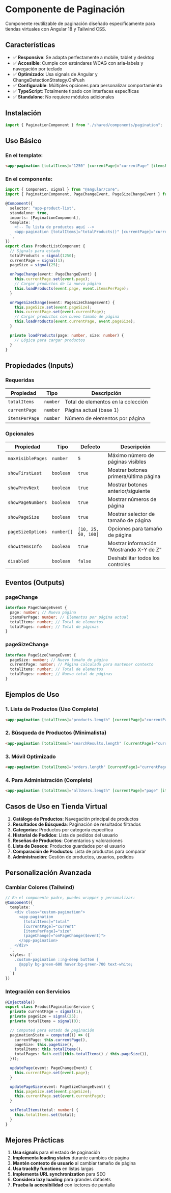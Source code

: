 # Componente de Paginación

Componente reutilizable de paginación diseñado específicamente para tiendas virtuales con Angular 18 y Tailwind CSS.

## Características

- ✅ **Responsive**: Se adapta perfectamente a mobile, tablet y desktop
- ✅ **Accesible**: Cumple con estándares WCAG con aria-labels y navegación por teclado
- ✅ **Optimizado**: Usa signals de Angular y ChangeDetectionStrategy.OnPush
- ✅ **Configurable**: Múltiples opciones para personalizar comportamiento
- ✅ **TypeScript**: Totalmente tipado con interfaces específicas
- ✅ **Standalone**: No requiere módulos adicionales

## Instalación

```typescript
import { PaginationComponent } from "./shared/components/pagination";
```

## Uso Básico

### En el template:

```html
<app-pagination [totalItems]="1250" [currentPage]="currentPage" [itemsPerPage]="25" (pageChange)="onPageChange($event)" (pageSizeChange)="onPageSizeChange($event)"> </app-pagination>
```

### En el componente:

```typescript
import { Component, signal } from "@angular/core";
import { PaginationComponent, PageChangeEvent, PageSizeChangeEvent } from "./shared/components/pagination";

@Component({
  selector: "app-product-list",
  standalone: true,
  imports: [PaginationComponent],
  template: `
    <!-- Tu lista de productos aquí -->
    <app-pagination [totalItems]="totalProducts()" [currentPage]="currentPage()" [itemsPerPage]="pageSize()" (pageChange)="onPageChange($event)" (pageSizeChange)="onPageSizeChange($event)"> </app-pagination>
  `,
})
export class ProductListComponent {
  // Signals para estado
  totalProducts = signal(1250);
  currentPage = signal(1);
  pageSize = signal(25);

  onPageChange(event: PageChangeEvent) {
    this.currentPage.set(event.page);
    // Cargar productos de la nueva página
    this.loadProducts(event.page, event.itemsPerPage);
  }

  onPageSizeChange(event: PageSizeChangeEvent) {
    this.pageSize.set(event.pageSize);
    this.currentPage.set(event.currentPage);
    // Cargar productos con nuevo tamaño de página
    this.loadProducts(event.currentPage, event.pageSize);
  }

  private loadProducts(page: number, size: number) {
    // Lógica para cargar productos
  }
}
```

## Propiedades (Inputs)

### Requeridas

| Propiedad      | Tipo     | Descripción                        |
| -------------- | -------- | ---------------------------------- |
| `totalItems`   | `number` | Total de elementos en la colección |
| `currentPage`  | `number` | Página actual (base 1)             |
| `itemsPerPage` | `number` | Número de elementos por página     |

### Opcionales

| Propiedad         | Tipo       | Defecto             | Descripción                              |
| ----------------- | ---------- | ------------------- | ---------------------------------------- |
| `maxVisiblePages` | `number`   | `5`                 | Máximo número de páginas visibles        |
| `showFirstLast`   | `boolean`  | `true`              | Mostrar botones primera/última página    |
| `showPrevNext`    | `boolean`  | `true`              | Mostrar botones anterior/siguiente       |
| `showPageNumbers` | `boolean`  | `true`              | Mostrar números de página                |
| `showPageSize`    | `boolean`  | `true`              | Mostrar selector de tamaño de página     |
| `pageSizeOptions` | `number[]` | `[10, 25, 50, 100]` | Opciones para tamaño de página           |
| `showItemsInfo`   | `boolean`  | `true`              | Mostrar información "Mostrando X-Y de Z" |
| `disabled`        | `boolean`  | `false`             | Deshabilitar todos los controles         |

## Eventos (Outputs)

### pageChange

```typescript
interface PageChangeEvent {
  page: number; // Nueva página
  itemsPerPage: number; // Elementos por página actual
  totalItems: number; // Total de elementos
  totalPages: number; // Total de páginas
}
```

### pageSizeChange

```typescript
interface PageSizeChangeEvent {
  pageSize: number; // Nuevo tamaño de página
  currentPage: number; // Página calculada para mantener contexto
  totalItems: number; // Total de elementos
  totalPages: number; // Nuevo total de páginas
}
```

## Ejemplos de Uso

### 1. Lista de Productos (Uso Completo)

```html
<app-pagination [totalItems]="products.length" [currentPage]="currentPage" [itemsPerPage]="productsPerPage" [pageSizeOptions]="[12, 24, 48, 96]" [showItemsInfo]="true" [showPageSize]="true" (pageChange)="loadProducts($event)" (pageSizeChange)="changePageSize($event)"> </app-pagination>
```

### 2. Búsqueda de Productos (Minimalista)

```html
<app-pagination [totalItems]="searchResults.length" [currentPage]="currentPage" [itemsPerPage]="20" [showPageSize]="false" [showFirstLast]="false" [maxVisiblePages]="3" (pageChange)="searchPage($event)"> </app-pagination>
```

### 3. Móvil Optimizado

```html
<app-pagination [totalItems]="orders.length" [currentPage]="currentPage" [itemsPerPage]="10" [showPageNumbers]="false" [showItemsInfo]="false" [showPageSize]="false" (pageChange)="loadOrders($event)"> </app-pagination>
```

### 4. Para Administración (Completo)

```html
<app-pagination [totalItems]="allUsers.length" [currentPage]="page" [itemsPerPage]="pageSize" [pageSizeOptions]="[10, 25, 50, 100, 200]" [maxVisiblePages]="7" [disabled]="loading" (pageChange)="onPageChange($event)" (pageSizeChange)="onPageSizeChange($event)"> </app-pagination>
```

## Casos de Uso en Tienda Virtual

1. **Catálogo de Productos**: Navegación principal de productos
2. **Resultados de Búsqueda**: Paginación de resultados filtrados
3. **Categorías**: Productos por categoría específica
4. **Historial de Pedidos**: Lista de pedidos del usuario
5. **Reseñas de Productos**: Comentarios y valoraciones
6. **Lista de Deseos**: Productos guardados por el usuario
7. **Comparación de Productos**: Lista de productos para comparar
8. **Administración**: Gestión de productos, usuarios, pedidos

## Personalización Avanzada

### Cambiar Colores (Tailwind)

```typescript
// En el componente padre, puedes wrapper y personalizar:
@Component({
  template: `
    <div class="custom-pagination">
      <app-pagination
        [totalItems]="total"
        [currentPage]="current"
        [itemsPerPage]="size"
        (pageChange)="onPageChange($event)">
      </app-pagination>
    </div>
  `,
  styles: [`
    .custom-pagination ::ng-deep button {
      @apply bg-green-600 hover:bg-green-700 text-white;
    }
  `]
})
```

### Integración con Servicios

```typescript
@Injectable()
export class ProductPaginationService {
  private currentPage = signal(1);
  private pageSize = signal(25);
  private totalItems = signal(0);

  // Computed para estado de paginación
  paginationState = computed(() => ({
    currentPage: this.currentPage(),
    pageSize: this.pageSize(),
    totalItems: this.totalItems(),
    totalPages: Math.ceil(this.totalItems() / this.pageSize()),
  }));

  updatePage(event: PageChangeEvent) {
    this.currentPage.set(event.page);
  }

  updatePageSize(event: PageSizeChangeEvent) {
    this.pageSize.set(event.pageSize);
    this.currentPage.set(event.currentPage);
  }

  setTotalItems(total: number) {
    this.totalItems.set(total);
  }
}
```

## Mejores Prácticas

1. **Usa signals** para el estado de paginación
2. **Implementa loading states** durante cambios de página
3. **Mantén contexto de usuario** al cambiar tamaño de página
4. **Usa trackBy functions** en listas largas
5. **Implementa URL synchronization** para SEO
6. **Considera lazy loading** para grandes datasets
7. **Prueba la accesibilidad** con lectores de pantalla
